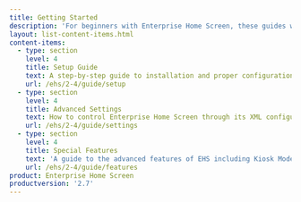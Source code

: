 ```yaml
---
title: Getting Started
description: 'For beginners with Enterprise Home Screen, these guides will ensure a trouble-free experience from setting up the tool with basic features through advanced configuration and mass deployment.'
layout: list-content-items.html
content-items:
  - type: section
    level: 4
    title: Setup Guide
    text: A step-by-step guide to installation and proper configuration of EHS on a device and a walk-through of its basic settings
    url: /ehs/2-4/guide/setup
  - type: section
    level: 4
    title: Advanced Settings
    text: How to control Enterprise Home Screen through its XML configuration file for centralized staging and mass deployment
    url: /ehs/2-4/guide/settings
  - type: section
    level: 4
    title: Special Features
    text: 'A guide to the advanced features of EHS including Kiosk Mode, Secure Mode and recovery from Lockdown State'
    url: /ehs/2-4/guide/features
product: Enterprise Home Screen
productversion: '2.7'
---
```

    












